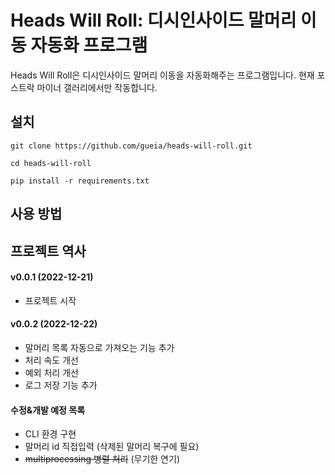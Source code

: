 # Heads Will Roll: 디시인사이드 말머리 이동 자동화 프로그램
Heads Will Roll은 디시인사이드 말머리 이동을 자동화해주는 프로그램입니다. 현재 포스트락 마이너 갤러리에서만 작동합니다.

## 설치
```
git clone https://github.com/gueia/heads-will-roll.git
```
```
cd heads-will-roll
```
```
pip install -r requirements.txt
```

## 사용 방법


## 프로젝트 역사
#### v0.0.1 (2022-12-21)
* 프로젝트 시작
#### v0.0.2 (2022-12-22)
* 말머리 목록 자동으로 가져오는 기능 추가
* 처리 속도 개선
* 예외 처리 개선
* 로그 저장 기능 추가

#### 수정&개발 예정 목록
* CLI 환경 구현
* 말머리 id 직접입력 (삭제된 말머리 복구에 필요)
* <s>multiprocessing 병렬 처리</s> (무기한 연기)

